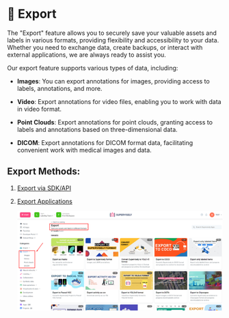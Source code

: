 # 🚀 Export

The "Export" feature allows you to securely save your valuable assets and labels in various formats, providing flexibility and accessibility to your data. Whether you need to exchange data, create backups, or interact with external applications, we are always ready to assist you.

Our export feature supports various types of data, including:

- **Images**: You can export annotations for images, providing access to labels, annotations, and more.

- **Video**: Export annotations for video files, enabling you to work with data in video format.

- **Point Clouds**: Export annotations for point clouds, granting access to labels and annotations based on three-dimensional data.

- **DICOM**: Export annotations for DICOM format data, facilitating convenient work with medical images and data.

## Export Methods:
1. [Export via SDK/API](export-sdk-api.md)
2. [Export Applications](export-apps.md)

    ![](export-apps.png)